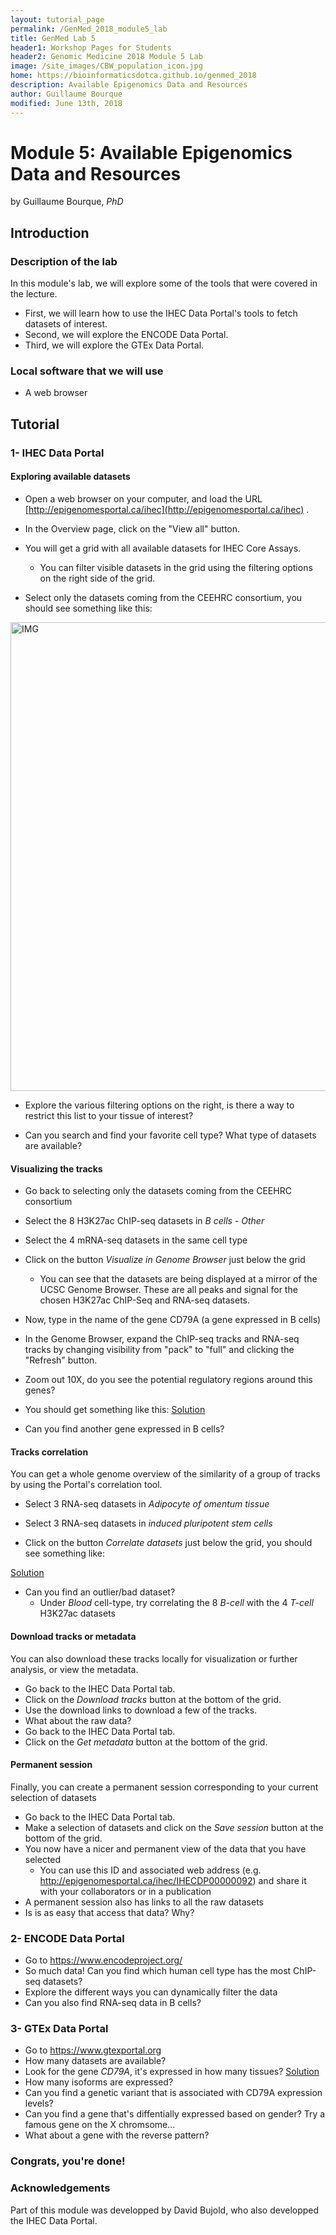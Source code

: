 ```yaml
---
layout: tutorial_page
permalink: /GenMed_2018_module5_lab
title: GenMed Lab 5
header1: Workshop Pages for Students
header2: Genomic Medicine 2018 Module 5 Lab
image: /site_images/CBW_population_icon.jpg
home: https://bioinformaticsdotca.github.io/genmed_2018
description: Available Epigenomics Data and Resources
author: Guillaume Bourque
modified: June 13th, 2018
---
```


# Module 5: Available Epigenomics Data and Resources

by Guillaume Bourque, *PhD*

## Introduction

### Description of the lab
In this module's lab, we will explore some of the tools that were covered in the lecture.

* First, we will learn how to use the IHEC Data Portal's tools to fetch datasets of interest.
* Second, we will explore the ENCODE Data Portal.
* Third, we will explore the GTEx Data Portal.

### Local software that we will use
* A web browser


## Tutorial

### 1- IHEC Data Portal

#### Exploring available datasets
* Open a web browser on your computer, and load the URL [http://epigenomesportal.ca/ihec](http://epigenomesportal.ca/ihec) .

* In the Overview page, click on the "View all" button.

* You will get a grid with all available datasets for IHEC Core Assays.
    * You can filter visible datasets in the grid using the filtering options on the right side of the grid.

* Select only the datasets coming from the CEEHRC consortium, you should see something like this:

<img src="https://bioinformaticsdotca.github.io/Genomic_Med_2017/img/ihec_data.jpeg" alt="IMG" width="750" />

* Explore the various filtering options on the right, is there a way to restrict this list to your tissue of interest?

* Can you search and find your favorite cell type? What type of datasets are available?


#### Visualizing the tracks

* Go back to selecting only the datasets coming from the CEEHRC consortium

* Select the 8 H3K27ac ChIP-seq datasets in *B cells - Other*
   
* Select the 4 mRNA-seq datasets in the same cell type

* Click on the button *Visualize in Genome Browser* just below the grid
   * You can see that the datasets are being displayed at a mirror of the UCSC Genome Browser. These are all peaks and signal for the chosen H3K27ac ChIP-Seq and RNA-seq datasets. 
   
* Now, type in the name of the gene CD79A (a gene expressed in B cells)
   
* In the Genome Browser, expand the ChIP-seq tracks and RNA-seq tracks by changing visibility from "pack" to "full" and clicking the "Refresh" button.

* Zoom out 10X, do you see the potential regulatory regions around this genes?

* You should get something like this: [Solution](https://github.com/bioinformaticsdotca/Genomic_Med_2017/blob/master/img/CD79A.jpg)

* Can you find another gene expressed in B cells?

#### Tracks correlation
You can get a whole genome overview of the similarity of a group of tracks by using the Portal's correlation tool.

* Select 3 RNA-seq datasets in *Adipocyte of omentum tissue*

* Select 3 RNA-seq datasets in *induced pluripotent stem cells*

* Click on the button *Correlate datasets* just below the grid, you should see something like:

[Solution](https://github.com/bioinformaticsdotca/Genomic_Med_2017/blob/master/img/correlation.jpeg)

* Can you find an outlier/bad dataset?
   * Under *Blood* cell-type, try correlating the 8 *B-cell* with the 4 *T-cell* H3K27ac datasets 

#### Download tracks or metadata
You can also download these tracks locally for visualization or further analysis, or view the metadata.

* Go back to the IHEC Data Portal tab.
* Click on the *Download tracks* button at the bottom of the grid.
* Use the download links to download a few of the tracks.
* What about the raw data?
* Go back to the IHEC Data Portal tab.
* Click on the *Get metadata* button at the bottom of the grid.

#### Permanent session
Finally, you can create a permanent session corresponding to your current selection of datasets

* Go back to the IHEC Data Portal tab.
* Make a selection of datasets and click on the *Save session* button at the bottom of the grid.
* You now have a nicer and permanent view of the data that you have selected
   * You can use this ID and associated web address (e.g. http://epigenomesportal.ca/ihec/IHECDP00000092) and share it with your collaborators or in a publication
* A permanent session also has links to all the raw datasets
* Is is as easy that access that data? Why?

### 2- ENCODE Data Portal

* Go to https://www.encodeproject.org/
* So much data! Can you find which human cell type has the most ChIP-seq datasets?
* Explore the different ways you can dynamically filter the data
* Can you also find RNA-seq data in B cells?

### 3- GTEx Data Portal

* Go to https://www.gtexportal.org
* How many datasets are available?
* Look for the gene *CD79A*, it's expressed in how many tissues? [Solution](https://github.com/bioinformaticsdotca/Genomic_Med_2017/blob/master/img/CD79A_gtex.jpeg)
* How many isoforms are expressed?
* Can you find a genetic variant that is associated with CD79A expression levels?
* Can you find a gene that's diffentially expressed based on gender? Try a famous gene on the X chromsome...
* What about a gene with the reverse pattern?

### Congrats, you're done!

### Acknowledgements

Part of this module was developped by David Bujold, who also developped the IHEC Data Portal.
